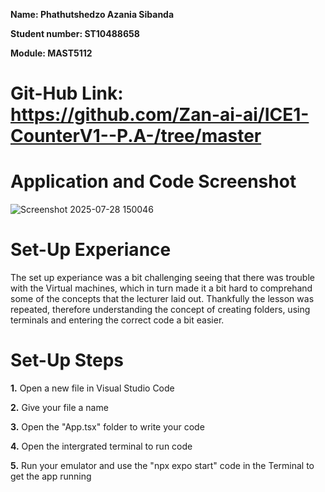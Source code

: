**Name: Phathutshedzo Azania Sibanda**

**Student number: ST10488658**

**Module: MAST5112**



# Git-Hub Link: https://github.com/Zan-ai-ai/ICE1-CounterV1--P.A-/tree/master #

# Application and Code Screenshot #

![Screenshot 2025-07-28 150046](https://github.com/user-attachments/assets/924d360b-02b8-46b0-b92a-591b57be45de)

# Set-Up Experiance #

The set up experiance was a bit challenging seeing that there was trouble with the Virtual machines, which in turn made it a bit hard to comprehand some of the concepts that the lecturer laid out. Thankfully the lesson was repeated, therefore understanding the concept of creating folders, using terminals and entering the correct code a bit easier.

# Set-Up Steps #

**1.** Open a new file in Visual Studio Code

**2.** Give your file a name 

**3.** Open the "App.tsx" folder to write your code 

**4.** Open the intergrated terminal to run code 

**5.** Run your emulator and use the "npx expo start" code in the Terminal to get the app running







